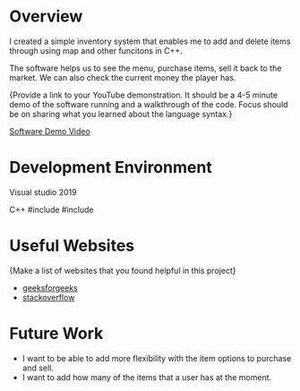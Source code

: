 # Overview

I created a simple inventory system that enables me to add and delete items through using map and other funcitons in C++.

The software helps us to see the menu, purchase items, sell it back to the market. We can also check the current money the player has.

{Provide a link to your YouTube demonstration. It should be a 4-5 minute demo of the software running and a walkthrough of the code. Focus should be on sharing what you learned about the language syntax.}

[Software Demo Video](http://youtube.link.goes.here)

# Development Environment

Visual studio 2019

C++
#include<map>
#include<string>

# Useful Websites

{Make a list of websites that you found helpful in this project}

- [geeksforgeeks](https://www.geeksforgeeks.org/map-associative-containers-the-c-standard-template-library-stl/)
- [stackoverflow](https://stackoverflow.com/questions/7856453/accessing-map-value-by-index)

# Future Work


- I want to be able to add more flexibility with the item options to purchase and sell.
- I want to add how many of the items that a user has at the moment.